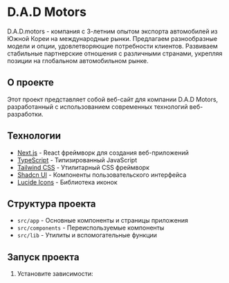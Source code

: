 # D.A.D Motors

D.A.D.motors - компания с 3-летним опытом экспорта автомобилей из Южной Кореи на международные рынки. Предлагаем разнообразные модели и опции, удовлетворяющие потребности клиентов. Развиваем стабильные партнерские отношения с различными странами, укрепляя позиции на глобальном автомобильном рынке.

## О проекте

Этот проект представляет собой веб-сайт для компании D.A.D Motors, разработанный с использованием современных технологий веб-разработки.

## Технологии

- [Next.js](https://nextjs.org/) - React фреймворк для создания веб-приложений
- [TypeScript](https://www.typescriptlang.org/) - Типизированный JavaScript
- [Tailwind CSS](https://tailwindcss.com/) - Утилитарный CSS фреймворк
- [Shadcn UI](https://ui.shadcn.com/) - Компоненты пользовательского интерфейса
- [Lucide Icons](https://lucide.dev/) - Библиотека иконок

## Структура проекта

- `src/app` - Основные компоненты и страницы приложения
- `src/components` - Переиспользуемые компоненты
- `src/lib` - Утилиты и вспомогательные функции

## Запуск проекта

1. Установите зависимости:
